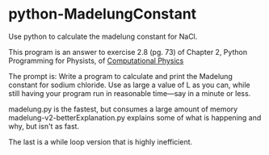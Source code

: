 python-MadelungConstant
=======================

Use python to calculate the madelung constant for NaCl.

This program is an answer to exercise 2.8 (pg. 73) of Chapter 2, Python Programming for Physists, of [Computational Physics](http://www.amazon.com/Computational-Physics-Edition-Nicholas-Giordano/dp/0131469908/ref=sr_1_1?ie=UTF8&qid=1359335955&sr=8-1&keywords=computational+physics)

The prompt is:
Write a program to calculate and print the Madelung constant for sodium chloride.
Use as large a value of L as you can, while still having your program run in reasonable
time—say in a minute or less.

madelung.py is the fastest, but consumes a large amount of memory
madelung-v2-betterExplanation.py explains some of what is happening and why, but isn't as fast.

The last is a while loop version that is highly inefficient. 
